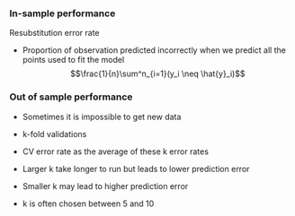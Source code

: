 ### In-sample performance
Resubstitution error rate
- Proportion of observation predicted incorrectly when we predict all the points used to fit the model $$\frac{1}{n}\sum^n_{i=1}(y_i \neq \hat{y}_i)$$

### Out of sample performance
- Sometimes it is impossible to get new data
- k-fold validations
- CV error rate as the average of these k error rates

- Larger k take longer to run but leads to lower prediction error
- Smaller k may lead to higher prediction error
- k is often chosen between 5 and 10